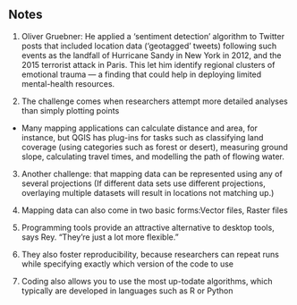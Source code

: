 ## Notes

1. Oliver Gruebner:  He applied a ‘sentiment detection’ algorithm to Twitter posts that included location data (‘geotagged’ tweets) following such events as the landfall of Hurricane Sandy in New York in 2012, and the 2015 terrorist attack in Paris. This let him identify regional clusters of emotional trauma — a finding that could help in deploying limited mental-health resources. 

2. The challenge comes when researchers attempt more detailed analyses than simply plotting points
- Many mapping applications can calculate distance and area, for instance, but QGIS has plug-ins for tasks such as classifying land coverage (using categories such as forest or desert), measuring ground slope, calculating travel times, and modelling the path of flowing water.

3. Another challenge:  that mapping data can be represented using any of several projections (If different data sets use different projections, overlaying multiple datasets will result in locations not matching up.)

4. Mapping data can also come in two basic forms:Vector files, Raster files 

5. Programming tools provide an attractive alternative to desktop tools, says Rey. “They’re just a lot more flexible.”

6. They also foster reproducibility, because researchers can repeat runs while specifying exactly which version of the code to use

7. Coding also allows you to use the most up-todate algorithms, which typically are developed in languages such as R or Python

